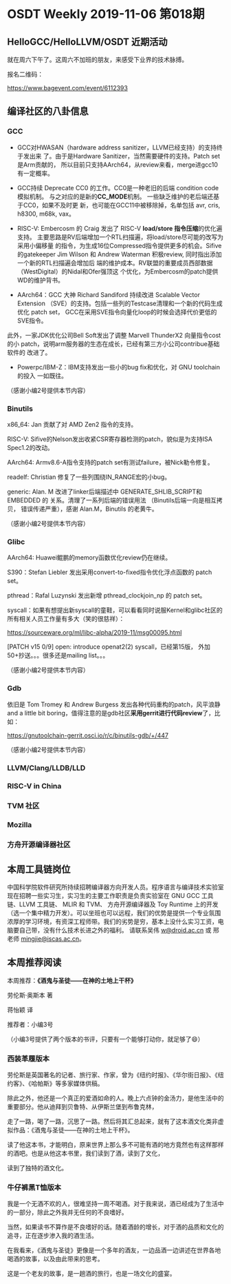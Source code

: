 # OSDT Weekly 2019-11-06 第018期

## HelloGCC/HelloLLVM/OSDT 近期活动

就在周六下午了。这周六不加班的朋友，来感受下业界的技术脉搏。

报名二维码：

https://www.bagevent.com/event/6112393

## 编译社区的八卦信息

### GCC

- GCC对HWASAN（hardware address sanitizer，LLVM已经支持）的支持终于发出来
了。由于是Hardware Sanitizer，当然需要硬件的支持。Patch set 是Arm贡献的，
所以目前只支持AArch64，从review来看，merge进gcc10有一定概率。

- GCC持续 Deprecate CC0 的工作。CC0是一种老旧的后端 condition code 模拟机制。
与之对应的是新的**CC_MODE**机制。 一些缺乏维护的老后端还基于CC0，如果不及时更
新，也可能在GCC11中被移除掉，名单包括 avr, cris, h8300, m68k, vax。

- RISC-V: Embercosm 的 Craig 发出了 RISC-V **load/store 指令压缩**的优化遍支持。
主要思路是RV后端增加一个RTL扫描遍，将load/store尽可能的改写为采用小偏移量
的指令，为生成16位Compressed指令提供更多的机会。Sifive的gatekeeper Jim
Wilson 和 Andrew Waterman 积极review, 同时指出添加一个新的RTL扫描遍会增加后
端的维护成本。RV联盟的重要成员西部数据 （WestDigital）的Nidal和Ofer强顶这
个优化，为Embercosm的patch提供WD的维护背书。

- AArch64：GCC 大神 Richard Sandiford 持续改进 Scalable Vector Extension
（SVE）的支持。包括一些列的Testcase清理和一个新的代码生成优化 patch set，
GCC在采用SVE指令向量化loop的时候会选择代价更低的SVE指令。

此外，一家JDK优化公司Bell Soft发出了调整 Marvell ThunderX2 向量指令cost的小
patch，说明arm服务器的生态在成长，已经有第三方小公司contribue基础软件的
改进了。

- Powerpc/IBM-Z：IBM支持发出一些小的bug fix和优化，对 GNU toolchain 的投入
一如既往。

（感谢小编2号提供本节内容）

### Binutils

x86_64: Jan 贡献了对 AMD Zen2 指令的支持。

RISC-V: Sifive的Nelson发出收紧CSR寄存器检测的patch，貌似是为支持ISA
Spec1.2的改动。

AArch64: Armv8.6-A指令支持的patch set有测试failure，被Nick勒令修复。

readelf: Christian 修复了一些列围绕IN_RANGE宏的小bug。

generic: Alan. M 改进了linker后端描述中 GENERATE_SHLIB_SCRIPT和EMBEDDED 的
关系。清理了一系列后端的错误用法 （Binutils后端一向是相互拷贝，
错误传递严重），感谢 Alan.M，Binutils 的老黄牛。

（感谢小编2号提供本节内容）

### Glibc

AArch64: Huawei鲲鹏的memory函数优化review仍在继续。

S390：Stefan Liebler 发出采用convert-to-fixed指令优化浮点函数的 patch set。

pthread：Rafal Luzynski 发出新增 pthread_clockjoin_np 的 patch set。

syscall：如果有想提出新syscall的童鞋，可以看看同时说服Kernel和glibc社区的
所有相关人员工作量有多大（笑的很慈祥）：

https://sourceware.org/ml/libc-alpha/2019-11/msg00095.html

[PATCH v15 0/9] open: introduce openat2(2) syscall，已经第15版，
外加50+抄送。。。很多还是mailing list。。。

（感谢小编2号提供本节内容）

### Gdb

依旧是 Tom Tromey 和 Andrew Burgess 发出各种代码重构的patch，风平浪静
and a little bit boring，值得注意的是gdb社区**采用gerrit进行代码review**了，比如：

https://gnutoolchain-gerrit.osci.io/r/c/binutils-gdb/+/447

（感谢小编2号提供本节内容）

### LLVM/Clang/LLDB/LLD

### RISC-V in China

### TVM 社区

### Mozilla

### 方舟开源编译器社区

## 本周工具链岗位

中国科学院软件研究所持续招聘编译器方向开发人员。程序语言与编译技术实验室现在招聘一些实习生，实习生的主要工作职责是负责实验室在 GNU GCC 工具链、LLVM 工具链、 MLIR 和 TVM、 方舟开源编译器及 Toy Runtime 上的开发（选一个集中精力开发）。可以坐班也可以远程，我们的优势是提供一个专业氛围浓厚的学习环境，有资深工程师带。我们的劣势是穷，基本上没什么实习工资，电脑要自己带，没有什么技术长进之外的福利。
请联系吴伟 w@droid.ac.cn 或 邢老师 mingjie@iscas.ac.cn。

## 本周推荐阅读

本周推荐：**《酒鬼与圣徒——在神的土地上干杯》**

劳伦斯·奥斯本 著

蒋怡颖 译

推荐者：小编3号

（小编3号提供了两个版本的书评，只要有一个能够打动你，就足够了😄）

### 西装革履版本

劳伦斯是英国著名的记者、旅行家、作家，曾为《纽约时报》、《华尔街日报》、《纽约客》、《哈帕斯》等多家媒体供稿。

除此之外，他还是一个真正的爱酒如命的人。晚上六点钟的金汤力，是他生活中的重要部分。他从迪拜到贝鲁特、从伊斯兰堡到布鲁克林，

走了一路，喝了一路，沉思了一路。然后将其汇总起来，就有了这本酒文化类非虚拟作品：《酒鬼与圣徒——在神的土地上干杯》。

读了他这本书，才能明白，原来世界上那么多不可能有酒的地方竟然也有这样那样的酒吧。也是从他这本书里，我们读到了酒，读到了文化，

读到了独特的酒文化。

### 牛仔裤黑T恤版本

我是一个无酒不欢的人，很难坚持一周不喝酒。对于我来说，酒已经成为了生活中的一部分，除此之外我并无任何的不良嗜好。

当然，如果读书不算作是不良嗜好的话。随着酒龄的增长，对于酒的品质和文化的追寻，正在逐步渗入我的酒生活。

在我看来，《酒鬼与圣徒》更像是一个多年的酒友，一边品酒一边讲述在世界各地喝酒的故事，以及由此带来的思考。

这是一个老友的故事，是一趟酒的旅行，也是一场文化的盛宴。
